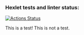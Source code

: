 ### Hexlet tests and linter status:
[![Actions Status](https://github.com/ghost-of-karelia/python-project-lvl1/actions/workflows/hexlet-check.yml/badge.svg)](https://github.com/ghost-of-karelia/python-project-lvl1/actions)

This is a test! This is not a test.